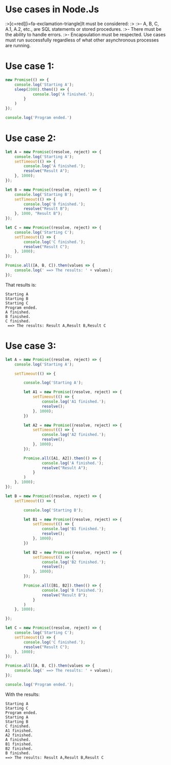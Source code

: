 <div markdown class="margin900">

# Use cases in Node.Js

:>[c=red][i=fa-exclamation-triangle]It must be considered:
:>
:>- A, B, C, A.1, A.2, etc., are SQL statements or stored procedures.
:>- There must be the ability to handle errors.
:>- Encapsulation must be respected. Use cases must run successfully regardless of what other asynchronous processes are running.

# Use case 1:

```javascript
new Promise(() => {
    console.log('Starting A');
    sleep(2000).then(() => {
            console.log('A finished.');
        }
    )
});

console.log('Program ended.')
```

# Use case 2:

```javascript
let A = new Promise((resolve, reject) => {
    console.log('Starting A');
    setTimeout(() => {
        console.log('A finished.');
        resolve("Result A");
    }, 1000);
});

let B = new Promise((resolve, reject) => {
    console.log('Starting B');
    setTimeout(() => {
        console.log('B finished.');
        resolve("Result B");
    }, 1000, "Result B");
});

let C = new Promise((resolve, reject) => {
    console.log('Starting C');
    setTimeout(() => {
        console.log('C finished.');
        resolve("Result C");
    }, 1000);
});

Promise.all([A, B, C]).then(values => {
    console.log(' ==> The results: ' + values);
});

```

That results is:

    Starting A
    Starting B
    Starting C
    Program ended.
    A finished.
    B finished.
    C finished.
     ==> The results: Result A,Result B,Result C

# Use case 3:
```javascript
let A = new Promise((resolve, reject) => {
    console.log('Starting A');

    setTimeout(() => {

        console.log('Starting A');

        let A1 = new Promise((resolve, reject) => {
            setTimeout(() => {
                console.log('A1 finished.');
                resolve();
            }, 1000);
        })

        let A2 = new Promise((resolve, reject) => {
            setTimeout(() => {
                console.log('A2 finished.');
                resolve();
            }, 1000);
        });

        Promise.all([A1, A2]).then(() => {
                console.log('A finished.');
                resolve("Result A");
            }
        )
    }, 1000);
});

let B = new Promise((resolve, reject) => {
    setTimeout(() => {

        console.log('Starting B');

        let B1 = new Promise((resolve, reject) => {
            setTimeout(() => {
                console.log('B1 finished.');
                resolve();
            }, 1000);
        })

        let B2 = new Promise((resolve, reject) => {
            setTimeout(() => {
                console.log('B2 finished.');
                resolve();
            }, 1000);
        });

        Promise.all([B1, B2]).then(() => {
                console.log('B finished.');
                resolve("Result B");
            }
        )
    }, 1000);

});

let C = new Promise((resolve, reject) => {
    console.log('Starting C');
    setTimeout(() => {
        console.log('C finished.');
        resolve("Result C");
    }, 1000);
});

Promise.all([A, B, C]).then(values => {
    console.log(' ==> The results: ' + values);
});

console.log('Program ended.');
```

With the results:

    Starting A
    Starting C
    Program ended.
    Starting A
    Starting B
    C finished.
    A1 finished.
    A2 finished.
    A finished.
    B1 finished.
    B2 finished.
    B finished.
    ==> The results: Result A,Result B,Result C


</div>
